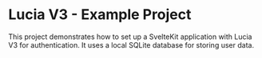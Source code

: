 # Lucia V3 - Example Project

This project demonstrates how to set up a SvelteKit application with Lucia V3 for authentication. It uses a local SQLite database for storing user data.